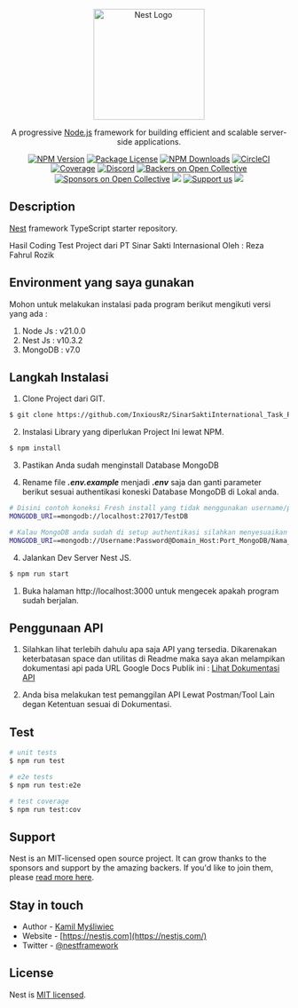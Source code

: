 <p align="center">
  <a href="http://nestjs.com/" target="blank"><img src="https://nestjs.com/img/logo-small.svg" width="200" alt="Nest Logo" /></a>
</p>

[circleci-image]: https://img.shields.io/circleci/build/github/nestjs/nest/master?token=abc123def456
[circleci-url]: https://circleci.com/gh/nestjs/nest

  <p align="center">A progressive <a href="http://nodejs.org" target="_blank">Node.js</a> framework for building efficient and scalable server-side applications.</p>
    <p align="center">
<a href="https://www.npmjs.com/~nestjscore" target="_blank"><img src="https://img.shields.io/npm/v/@nestjs/core.svg" alt="NPM Version" /></a>
<a href="https://www.npmjs.com/~nestjscore" target="_blank"><img src="https://img.shields.io/npm/l/@nestjs/core.svg" alt="Package License" /></a>
<a href="https://www.npmjs.com/~nestjscore" target="_blank"><img src="https://img.shields.io/npm/dm/@nestjs/common.svg" alt="NPM Downloads" /></a>
<a href="https://circleci.com/gh/nestjs/nest" target="_blank"><img src="https://img.shields.io/circleci/build/github/nestjs/nest/master" alt="CircleCI" /></a>
<a href="https://coveralls.io/github/nestjs/nest?branch=master" target="_blank"><img src="https://coveralls.io/repos/github/nestjs/nest/badge.svg?branch=master#9" alt="Coverage" /></a>
<a href="https://discord.gg/G7Qnnhy" target="_blank"><img src="https://img.shields.io/badge/discord-online-brightgreen.svg" alt="Discord"/></a>
<a href="https://opencollective.com/nest#backer" target="_blank"><img src="https://opencollective.com/nest/backers/badge.svg" alt="Backers on Open Collective" /></a>
<a href="https://opencollective.com/nest#sponsor" target="_blank"><img src="https://opencollective.com/nest/sponsors/badge.svg" alt="Sponsors on Open Collective" /></a>
  <a href="https://paypal.me/kamilmysliwiec" target="_blank"><img src="https://img.shields.io/badge/Donate-PayPal-ff3f59.svg"/></a>
    <a href="https://opencollective.com/nest#sponsor"  target="_blank"><img src="https://img.shields.io/badge/Support%20us-Open%20Collective-41B883.svg" alt="Support us"></a>
  <a href="https://twitter.com/nestframework" target="_blank"><img src="https://img.shields.io/twitter/follow/nestframework.svg?style=social&label=Follow"></a>
</p>
  <!--[![Backers on Open Collective](https://opencollective.com/nest/backers/badge.svg)](https://opencollective.com/nest#backer)
  [![Sponsors on Open Collective](https://opencollective.com/nest/sponsors/badge.svg)](https://opencollective.com/nest#sponsor)-->

## Description

[Nest](https://github.com/nestjs/nest) framework TypeScript starter repository.

Hasil Coding Test Project dari PT Sinar Sakti Internasional Oleh : Reza Fahrul Rozik

## Environment yang saya gunakan
Mohon untuk melakukan instalasi pada program berikut mengikuti versi yang ada :

1. Node Js : v21.0.0
2. Nest Js : v10.3.2
3. MongoDB : v7.0

## Langkah Instalasi

1. Clone Project dari GIT.
```bash
$ git clone https://github.com/InxiousRz/SinarSaktiInternational_Task_Reza.git
```

2. Instalasi Library yang diperlukan Project Ini lewat NPM.
```bash
$ npm install
```

3. Pastikan Anda sudah menginstall Database MongoDB
   
4. Rename file <strong>*.env.example*</strong> menjadi <strong>*.env*</strong> saja dan ganti parameter berikut sesuai authentikasi koneski Database MongoDB di Lokal anda.
```bash
# Disini contoh koneksi Fresh install yang tidak menggunakan username/password untuk authentikasi koneksi dan Nama Database TestDB
MONGODB_URI==mongodb://localhost:27017/TestDB

# Kalau MongoDB anda sudah di setup authentikasi silahkan menyesuaikan format string koneksi dengan Username dan Password anda sekiranya dengan format berikut
MONGODB_URI==mongodb://Username:Password@Domain_Host:Port_MongoDB/Nama_Database

```
4. Jalankan Dev Server Nest JS.
```bash
$ npm run start
```

1. Buka halaman  http://localhost:3000 untuk mengecek apakah program sudah berjalan.

## Penggunaan API

1. Silahkan lihat terlebih dahulu apa saja API yang tersedia.
Dikarenakan keterbatasan space dan utilitas di Readme maka saya akan melampikan dokumentasi api pada URL Google Docs Publik ini : [Lihat Dokumentasi API](https://docs.google.com/document/d/1MdGPYFL70tWmhuOWXgYCDsfIURlM4Maq/edit?usp=sharing&ouid=107351349214550915503&rtpof=true&sd=true)

2. Anda bisa melakukan test pemanggilan API Lewat Postman/Tool Lain degan Ketentuan sesuai di Dokumentasi.
## Test

```bash
# unit tests
$ npm run test

# e2e tests
$ npm run test:e2e

# test coverage
$ npm run test:cov
```

## Support

Nest is an MIT-licensed open source project. It can grow thanks to the sponsors and support by the amazing backers. If you'd like to join them, please [read more here](https://docs.nestjs.com/support).

## Stay in touch

- Author - [Kamil Myśliwiec](https://kamilmysliwiec.com)
- Website - [https://nestjs.com](https://nestjs.com/)
- Twitter - [@nestframework](https://twitter.com/nestframework)

## License

Nest is [MIT licensed](LICENSE).
